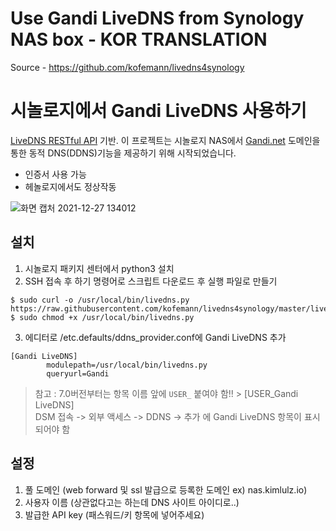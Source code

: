 # Use Gandi LiveDNS from Synology NAS box - KOR TRANSLATION
Source - https://github.com/kofemann/livedns4synology
# 시놀로지에서 Gandi LiveDNS 사용하기
[LiveDNS RESTful API][1] 기반.
이 프로젝트는 시놀로지 NAS에서 [Gandi.net](https://www.gandi.net/en) 도메인을 통한 동적 DNS(DDNS)기능을 제공하기 위해 시작되었습니다.
* 인증서 사용 가능    
* 헤놀로지에서도 정상작동     

![화면 캡처 2021-12-27 134012](https://user-images.githubusercontent.com/42508318/147435142-2f7e7b58-a395-4653-a35e-1549028b6271.png)

## 설치
1. 시놀로지 패키지 센터에서 python3 설치
2. SSH 접속 후 하기 명령어로 스크립트 다운로드 후 실행 파일로 만들기
```
$ sudo curl -o /usr/local/bin/livedns.py https://raw.githubusercontent.com/kofemann/livedns4synology/master/livedns.py
$ sudo chmod +x /usr/local/bin/livedns.py
```
3. 에디터로 /etc.defaults/ddns_provider.conf에 Gandi LiveDNS 추가
```
[Gandi LiveDNS]
        modulepath=/usr/local/bin/livedns.py
        queryurl=Gandi
```
> 참고 : 7.0버전부터는 항목 이름 앞에 `USER_` 붙여야 함!! > [USER_Gandi LiveDNS]     
DSM 접속 -> 외부 액세스 -> DDNS -> 추가 에 Gandi LiveDNS 항목이 표시되어야 함    

## 설정
1. 풀 도메인 (web forward 및 ssl 발급으로 등록한 도메인 ex) nas.kimlulz.io)    
1. 사용자 이름 (상관없다고는 하는데 DNS 사이트 아이디로..)    
1. 발급한 API key (패스워드/키 항목에 넣어주세요)    


[1]: https://api.gandi.net/docs/livedns/
